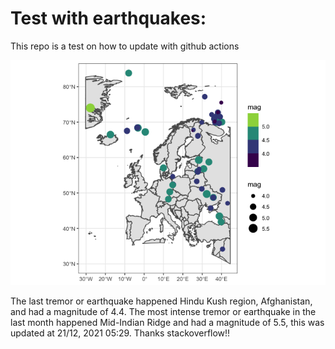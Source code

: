 <!-- README.md is generated from README.Rmd. Please edit that file -->

Test with earthquakes:
======================

This repo is a test on how to update with github actions

![](man/figures/README-unnamed-chunk-2-1.png)

The last tremor or earthquake happened Hindu Kush region, Afghanistan,
and had a magnitude of 4.4. The most intense tremor or earthquake in the
last month happened Mid-Indian Ridge and had a magnitude of 5.5, this
was updated at 21/12, 2021 05:29. Thanks stackoverflow!!
